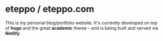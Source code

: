 # eteppo / eteppo.com

This is my personal blog/portfolio website. It's currently developed on top of **hugo** and the great **academic** theme – and is being built and served via **Netlify**.